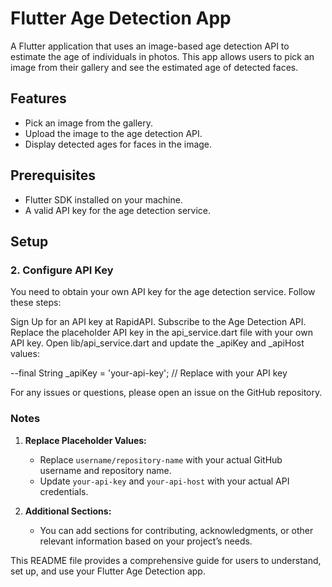 # Flutter Age Detection App

A Flutter application that uses an image-based age detection API to estimate the age of individuals in photos. This app allows users to pick an image from their gallery and see the estimated age of detected faces.

## Features

- Pick an image from the gallery.
- Upload the image to the age detection API.
- Display detected ages for faces in the image.

## Prerequisites

- Flutter SDK installed on your machine.
- A valid API key for the age detection service.

## Setup

### 2. Configure API Key
You need to obtain your own API key for the age detection service. Follow these steps:

Sign Up for an API key at RapidAPI.
Subscribe to the Age Detection API.
Replace the placeholder API key in the api_service.dart file with your own API key.
Open lib/api_service.dart and update the _apiKey and _apiHost values:

--final String _apiKey = 'your-api-key';  // Replace with your API key

For any issues or questions, please open an issue on the GitHub repository.

### **Notes**

1. **Replace Placeholder Values:**
   - Replace `username/repository-name` with your actual GitHub username and repository name.
   - Update `your-api-key` and `your-api-host` with your actual API credentials.

2. **Additional Sections:**
   - You can add sections for contributing, acknowledgments, or other relevant information based on your project’s needs.

This README file provides a comprehensive guide for users to understand, set up, and use your Flutter Age Detection app.


